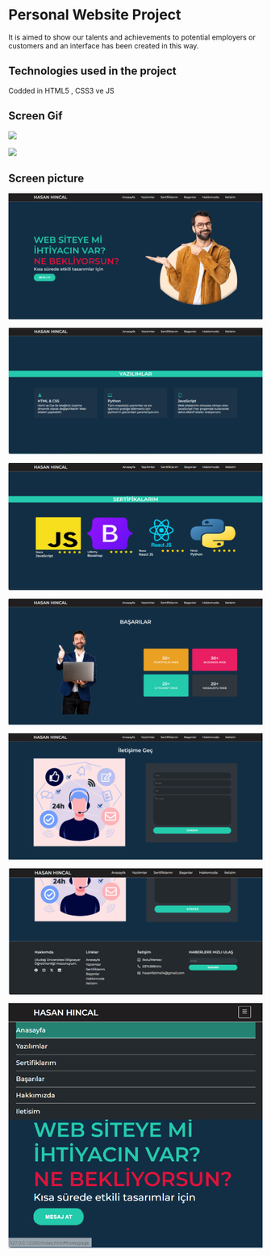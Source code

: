 <h1>Personal Website Project</h1>

It is aimed to show our talents and achievements to potential employers or customers and an interface has been created in this way.

<h2>Technologies used in the project</h2>

Codded in HTML5 , CSS3 ve JS

<h2>Screen Gif</h2>

![](screen1.gif)

![](screen2.gif)

<h2>Screen picture</h2>

![](Ekran%20görüntüsü%202024-02-13%20160800.png)

![](Ekran%20görüntüsü%202024-02-13%20160847.png)

![](Ekran%20görüntüsü%202024-02-13%20160915.png)

![](Ekran%20görüntüsü%202024-02-13%20160938.png)

![](Ekran%20görüntüsü%202024-02-13%20161001.png)

![](Ekran%20görüntüsü%202024-02-13%20161108.png)

![](Ekran%20görüntüsü%202024-02-13%20161201.png)
